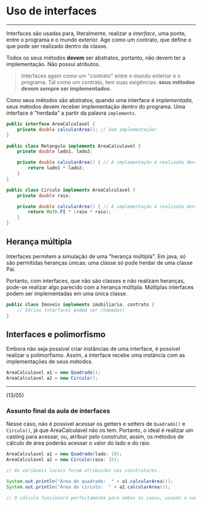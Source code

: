 # Uso de interfaces

---

Interfaces são usadas para, literalmente, realizar a *interface*, uma ponte, entre o programa e o mundo exterior.
Age como um contrato, que define o que pode ser realizado dentro da classe.

Todos os seus métodos **devem** ser abstratos, portanto, não devem ter a implementação.
Não possui atributos.

> Interfaces agem como um "contrato" entre o mundo exterior e o programa. Tal como um contrato, tem suas exigências: **seus métodos devem sempre ser implementados.**

Como seus métodos são abstratos, quando uma interface é *implementada*, seus métodos devem receber implementação dentro do programa.
Uma interface é "herdada" a partir da palavra `implements`.

```java
public interface AreaCalculavel {
    private double calcularArea(); // Sem implementação!
}

public class Retangulo implements AreaCalculavel {
    private double lado1, lado2; 

    private double calcularArea() { // A implementação é realizada dentro da classe
        return lado1 * lado2;
    }
}

public class Circulo implements AreaCalculavel {
    private double raio; 

    private double calcularArea() { // A implementação é realizada dentro da classe, toda a vez. 
        return Math.PI * (raio * raio);
    }
}
```

## Herança múltipla

Interfaces permitem a simulação de uma "herança múltipla".
Em java, só são permitidas heranças únicas: uma classe só pode herdar de uma classe Pai.

Portanto, com interfaces, que não são classes e não realizam heranças, pode-se realizar algo parecido com a herança múltipla.
Múltiplas interfaces podem ser implementadas em uma única classe.

```java
public class Imoveis implements imobiliaria, contrato {
    // Várias interfaces podem ser chamadas!
}
```

## Interfaces e polimorfismo

Embora não seja possível criar instâncias de uma interface, é possível realizar o polimorfismo.
Assim, a interface recebe uma instância com as implementações de seus métodos.

```java
AreaCalculavel a1 = new Quadrado();
AreaCalculavel a2 = new Circulo();
```

---

(13/05)

### Assunto final da aula de interfaces

Nesse caso, não é possível acessar os getters e setters de `Quadrado()` e `Circulo()`, já que AreaCalculavel não os tem.
Portanto, o ideal é realizar um casting para acessar, ou, atribuir pelo construtor, assim, os métodos de cálculo de área poderão acessar o valor do lado e do raio.

```java
AreaCalculavel a1 = new Quadrado(lado: 10);
AreaCalculavel a2 = new Circulo(raio: 15);

// As variáveis locais foram atribuídas nos construtores.

System.out.println("Área do quadrado:  " + a1.calcularArea());
System.out.println("Área do círculo:  " + a2.calcularArea()); 

// O cálculo funcionará perfeitamente para ambos os casos, usando a variável e segundo os métodos calcularArea da interface, cuja implementação foi definida dentro das classes Quadrado e Circulo.
```
